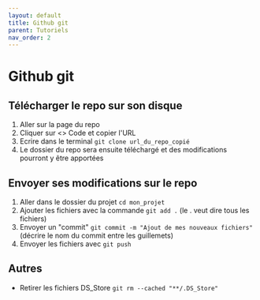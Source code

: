 ```yaml
---
layout: default
title: Github git
parent: Tutoriels
nav_order: 2
---
```


# Github git
## Télécharger le repo sur son disque
1. Aller sur la page du repo
2. Cliquer sur <> Code et copier l'URL
3. Ecrire dans le terminal `git clone url_du_repo_copié`
4. Le dossier du repo sera ensuite téléchargé et des modifications pourront y être apportées
## Envoyer ses modifications sur le repo
1. Aller dans le dossier du projet `cd mon_projet`
2. Ajouter les fichiers avec la commande `git add .` (le . veut dire tous les fichiers)
3. Envoyer un "commit" `git commit -m "Ajout de mes nouveaux fichiers"` (décrire le nom du commit entre les guillemets)
4. Envoyer les fichiers avec `git push`
## Autres
- Retirer les fichiers DS_Store `git rm --cached "**/.DS_Store"`